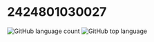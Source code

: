 # 2424801030027
![GitHub language count](https://img.shields.io/github/languages/count/NanaDevVN/web-tkw)
![GitHub top language](https://img.shields.io/github/languages/top/NanaDevVN/web-tkw)